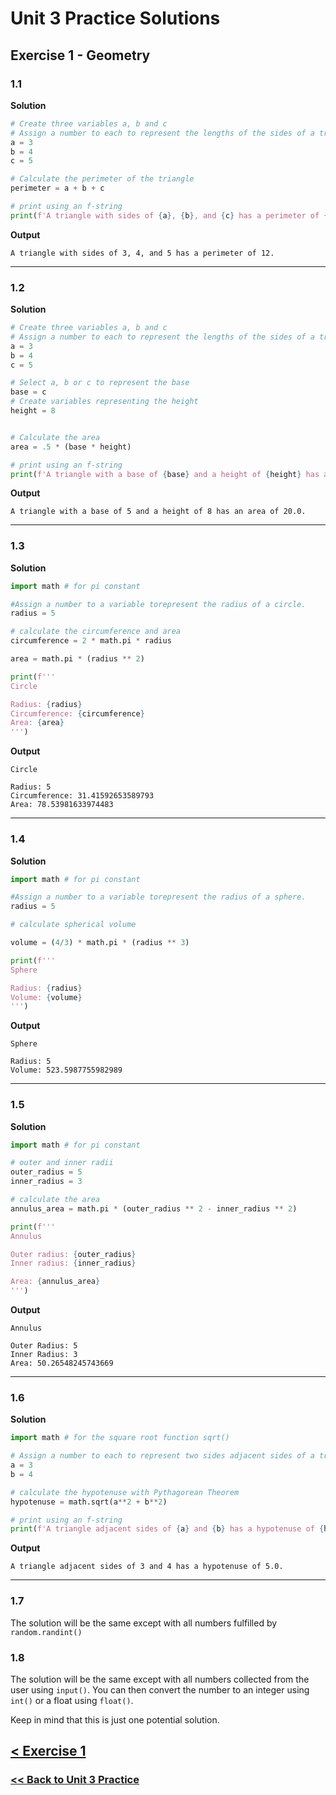 # Unit 3 Practice Solutions

## Exercise 1 - Geometry

### **1.1**

**Solution**

```python
# Create three variables a, b and c
# Assign a number to each to represent the lengths of the sides of a triangle
a = 3
b = 4
c = 5

# Calculate the perimeter of the triangle
perimeter = a + b + c

# print using an f-string
print(f'A triangle with sides of {a}, {b}, and {c} has a perimeter of {perimeter}.')
```

**Output**

    A triangle with sides of 3, 4, and 5 has a perimeter of 12.

---

### **1.2**

**Solution**

```python
# Create three variables a, b and c
# Assign a number to each to represent the lengths of the sides of a triangle
a = 3
b = 4
c = 5

# Select a, b or c to represent the base
base = c
# Create variables representing the height
height = 8


# Calculate the area
area = .5 * (base * height)

# print using an f-string
print(f'A triangle with a base of {base} and a height of {height} has an area of {area}.')
```

**Output**

    A triangle with a base of 5 and a height of 8 has an area of 20.0.

---

### **1.3**

**Solution**

```python
import math # for pi constant

#Assign a number to a variable torepresent the radius of a circle.
radius = 5

# calculate the circumference and area
circumference = 2 * math.pi * radius

area = math.pi * (radius ** 2)

print(f'''
Circle

Radius: {radius}
Circumference: {circumference}
Area: {area}
''')
```

**Output**

    Circle

    Radius: 5
    Circumference: 31.41592653589793
    Area: 78.53981633974483

---

### **1.4**

**Solution**

```python
import math # for pi constant

#Assign a number to a variable torepresent the radius of a sphere.
radius = 5

# calculate spherical volume

volume = (4/3) * math.pi * (radius ** 3)

print(f'''
Sphere

Radius: {radius}
Volume: {volume}
''')
```

**Output**

    Sphere

    Radius: 5
    Volume: 523.5987755982989

---

### **1.5**

**Solution**

```python
import math # for pi constant

# outer and inner radii
outer_radius = 5
inner_radius = 3

# calculate the area
annulus_area = math.pi * (outer_radius ** 2 - inner_radius ** 2)

print(f'''
Annulus

Outer radius: {outer_radius}
Inner radius: {inner_radius}

Area: {annulus_area}
''')
```

**Output**

    Annulus

    Outer Radius: 5
    Inner Radius: 3
    Area: 50.26548245743669

---

### **1.6**

**Solution**

```python
import math # for the square root function sqrt()

# Assign a number to each to represent two sides adjacent sides of a triangle
a = 3
b = 4

# calculate the hypotenuse with Pythagorean Theorem
hypotenuse = math.sqrt(a**2 + b**2)

# print using an f-string
print(f'A triangle adjacent sides of {a} and {b} has a hypotenuse of {hypotenuse}.')
```

**Output**

    A triangle adjacent sides of 3 and 4 has a hypotenuse of 5.0.

---

### **1.7**

The solution will be the same except with all numbers fulfilled by `random.randint()`

### **1.8**

The solution will be the same except with all numbers collected from the user using `input()`. You can then convert the number to an integer using `int()` or a float using `float()`.

Keep in mind that this is just one potential solution.

## [< Exercise 1](../exercise_1.md)

### [<< Back to Unit 3 Practice](/practice/unit_3/)